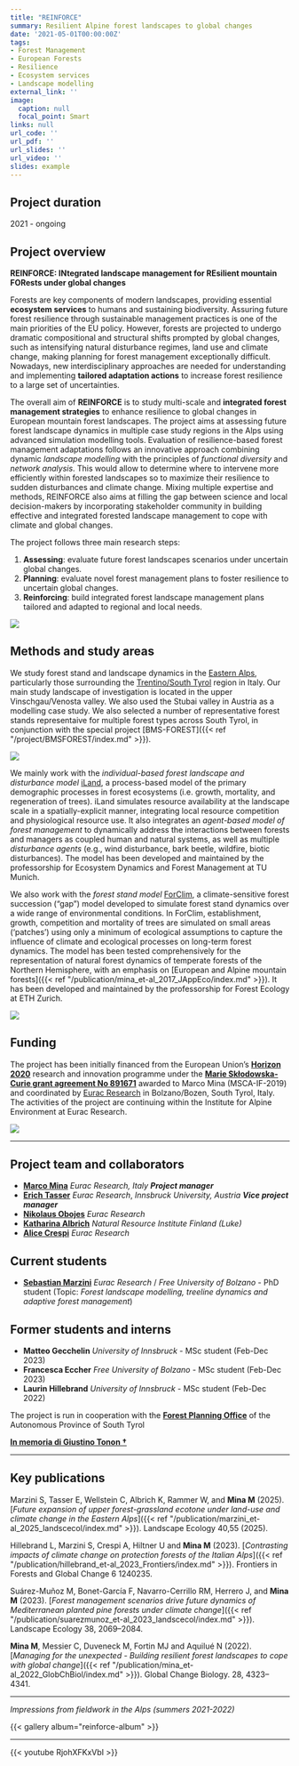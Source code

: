 ```yaml
---
title: "REINFORCE"
summary: Resilient Alpine forest landscapes to global changes
date: '2021-05-01T00:00:00Z'
tags: 
- Forest Management
- European Forests
- Resilience
- Ecosystem services
- Landscape modelling
external_link: ''
image:
  caption: null
  focal_point: Smart
links: null
url_code: ''
url_pdf: ''
url_slides: ''
url_video: ''
slides: example
---
```


## Project duration
2021 - ongoing


## Project overview
**REINFORCE: INtegrated landscape management for REsilient mountain FORests under global changes**

Forests are key components of modern landscapes, providing essential **ecosystem services** to humans and sustaining biodiversity. Assuring future forest resilience through sustainable management practices is one of the main priorities of the EU policy. However, forests are projected to undergo dramatic compositional and structural shifts prompted by global changes, such as intensifying natural disturbance regimes, land use and climate change, making planning for forest management exceptionally difficult. Nowadays, new interdisciplinary approaches are needed for understanding and implementing **tailored adaptation actions** to increase forest resilience to a large set of uncertainties. 

The overall aim of **REINFORCE** is to study multi-scale and **integrated forest management strategies** to enhance resilience to global changes in European mountain forest landscapes. The project aims at assessing future forest landscape dynamics in multiple case study regions in the Alps using advanced simulation modelling tools. Evaluation of resilience-based forest management adaptations follows an innovative approach combining dynamic *landscape modelling* with the principles of *functional diversity* and *network analysis*. This would allow to determine where to intervene more efficiently within forested landscapes so to maximize their resilience to sudden disturbances and climate change. Mixing multiple expertise and methods, REINFORCE also aims at filling the gap between science and local decision-makers by incorporating stakeholder community in building effective and integrated forested landscape management to cope with climate and global changes.

The project follows three main research steps:
 1. **Assessing**: evaluate future forest landscapes scenarios under uncertain global changes. 
 2. **Planning**: evaluate novel forest management plans to foster resilience to uncertain global changes. 
 3. **Reinforcing**: build integrated forest landscape management plans tailored and adapted to regional and local needs. 

![](/img/reinforce_flow.png)
 

## Methods and study areas

We study forest stand and landscape dynamics in the [Eastern Alps](https://en.wikipedia.org/wiki/Eastern_Alps), particularly those surrounding the [Trentino/South Tyrol](https://en.wikipedia.org/wiki/Trentino-Alto_Adige/S%C3%BCdtirol) region in Italy. Our main study landscape of investigation is located in the upper Vinschgau/Venosta valley. We also used the Stubai valley in Austria as a modelling case study. We also selected a number of representative forest stands representaive for multiple forest types across South Tyrol, in conjunction with the special project [BMS-FOREST]({{< ref "/project/BMSFOREST/index.md" >}}). 

![](/img/reinforce_areas.png)

We mainly work with the *individual-based forest landscape and disturbance model* [iLand](https://iland-model.org/startpage), a process-based model of the primary demographic processes in forest ecosystems (i.e. growth, mortality, and regeneration of trees). iLand simulates resource availability at the landscape scale in a spatially-explicit manner, integrating local resource competition and physiological resource use. It also integrates an *agent-based model of forest management* to dynamically address the interactions between forests and managers as coupled human and natural systems, as well as multiple *disturbance agents* (e.g., wind disturbance, bark beetle, wildfire, biotic disturbances). The model has been developed and maintained by the professorship for Ecosystem Dynamics and Forest Management at TU Munich.

We also work with the *forest stand model* [ForClim](https://ites-fe.ethz.ch/openaccess/products/forclim), a climate-sensitive forest succession (“gap”) model developed to simulate forest stand dynamics over a wide range of environmental conditions. In ForClim, establishment, growth, competition and mortality of trees are simulated on small areas (‘patches’) using only a minimum of ecological assumptions to capture the influence of climate and ecological processes on long-term forest dynamics. The model has been tested comprehensively for the representation of natural forest dynamics of temperate forests of the Northern Hemisphere, with an emphasis on [European and Alpine mountain forests]({{< ref "/publication/mina_et-al_2017_JAppEco/index.md" >}}). It has been developed and maintained by the professorship for Forest Ecology at ETH Zurich.

![](/img/reinforce_models.png)



## Funding

The project has been initially financed from the European Union’s [**Horizon 2020**](https://ec.europa.eu/programmes/horizon2020/) research and innovation programme under the [**Marie Skłodowska-Curie grant agreement No 891671**](https://cordis.europa.eu/project/id/891671) awarded to Marco Mina (MSCA-IF-2019) and coordinated by [Eurac Research](https://www.eurac.edu/en/pages/default.aspx) in Bolzano/Bozen, South Tyrol, Italy. The activities of the project are continuing within the Institute for Alpine Environment at Eurac Research.

![](/img/reinforce_funding.png)

-----------------------------

## Project team and collaborators

 - [**Marco Mina**](https://www.eurac.edu/en/people/marco-mina?institute=institute-for-alpine-environment) _Eurac Research, Italy_ ***Project manager***
 - [**Erich Tasser**](https://www.eurac.edu/en/people/erich-ignaz-tasser) _Eurac Research_, _Innsbruck University, Austria_ ***Vice project manager***
 - [**Nikolaus Obojes**](https://www.eurac.edu/en/people/nikolaus-obojes) _Eurac Research_
 - [**Katharina Albrich**](https://www.luke.fi/en/henkilosto/katharina-albrich/) _Natural Resource Institute Finland (Luke)_
 - [**Alice Crespi**](https://www.eurac.edu/it/people/alice-crespi) _Eurac Research_
 
## Current students
 - [**Sebastian Marzini**](https://www.eurac.edu/en/people/sebastian-marzini) _Eurac Research_ / _Free University of Bolzano_ - PhD student (Topic: _Forest landscape modelling, treeline dynamics and adaptive forest management_)

## Former students and interns
 - **Matteo Gecchelin** _University of Innsbruck_ - MSc student (Feb-Dec 2023)
 - **Francesca Eccher** _Free University of Bolzano_ - MSc student (Feb-Dec 2023)
 - **Laurin Hillebrand**  _University of Innsbruck_ - MSc student (Feb-Dec 2022)

  
The project is run in cooperation with the [**Forest Planning Office**](https://www.provincia.bz.it/it/contatti.asp?orga_orgaid=970) of the Autonomous Province of South Tyrol 

[**In memoria di Giustino Tonon †**](https://sisef.org/2021/07/08/in-memoria-di-giustino-tonon/)

<!---   ![](/img/southtyrol.png)  -->

-----------------------------
## Key publications

Marzini S, Tasser E, Wellstein C, Albrich K, Rammer W, and **Mina M** (2025). [*Future expansion of upper forest-grassland ecotone under land-use and climate change in the Eastern Alps*]({{< ref "/publication/marzini_et-al_2025_landscecol/index.md" >}}). Landscape Ecology 40,55 (2025). 

Hillebrand L, Marzini S, Crespi A, Hiltner U and **Mina M** (2023). [*Contrasting impacts of climate change on protection forests of the Italian Alps*]({{< ref "/publication/hillebrand_et-al_2023_Frontiers/index.md" >}}). Frontiers in Forests and Global Change 6 1240235. 

Suárez-Muñoz M, Bonet-García F, Navarro-Cerrillo RM, Herrero J, and **Mina M** (2023). [*Forest management scenarios drive future dynamics of Mediterranean planted pine forests under climate change*]({{< ref "/publication/suarezmunoz_et-al_2023_landscecol/index.md" >}}). Landscape Ecology 38, 2069–2084. 

**Mina M**, Messier C, Duveneck M, Fortin MJ and Aquilué N (2022). [*Managing for the unexpected - Building resilient forest landscapes to cope with global change*]({{< ref "/publication/mina_et-al_2022_GlobChBiol/index.md" >}}). Global Change Biology. 28, 4323– 4341. 


-----------------------------
*Impressions from fieldwork in the Alps (summers 2021-2022)*

{{< gallery album="reinforce-album" >}}

-----------------------------
{{< youtube RjohXFKxVbI >}}
